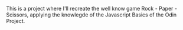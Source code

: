 This is a project where I'll recreate the well know game Rock - Paper - Scissors, applying the knowlegde of the Javascript Basics of the Odin Project. 
